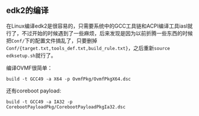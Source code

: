 ## edk2的编译
在Linux编译edk2是很容易的，只需要系统中的GCC工具链和ACPI编译工具iasl就行了，不过开始的时候遇到了一些麻烦，后来发现是因为以前折腾一些东西的时候把`Conf/`下的配置文件搞乱了，只要删掉`Conf/{target.txt,tools_def.txt,build_rule.txt}`，之后重新`source edksetup.sh`就行了。

编译OVMF很简单：
```
build -t GCC49 -a X64 -p OvmfPkg/OvmfPkgX64.dsc
```

还有coreboot payload:
```
build -t GCC49 -a IA32 -p CorebootPayloadPkg/CorebootPayloadPkgIa32.dsc
```
